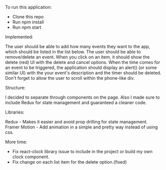To run this application:

- Clone this repo
- Run npm install
- Run npm start

Implemented:

The user should be able to add how many events they want to the app, which should be listed in the list below.
The user should be able to remove/delete an event.
When you click on an item, it should show the delete (red) UI with the delete and cancel options.
When the time comes for an event to be triggered, the application should display an alert() (or some similar UI) with the your event's description and the timer should be deleted.
Don't forget to allow the user to scroll within the phone-like div.

Structure:

I decided to separate through components on the page. Also I made sure to include Redux for state management and guaranteed a cleaner code. 

Libraries:

Redux - Makes it easier and avoid prop drilling for state management.
Framer Motion - Add animation in a simple and pretty way instead of using css.

More time:

- Fix react-clock library issue to include in the project or build my own clock component.
- Fix change on each list item for the delete option.(fixed)
